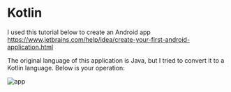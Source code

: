 # Kotlin

I used this tutorial below to create an Android app<br> 
https://www.jetbrains.com/help/idea/create-your-first-android-application.html

The original language of this application is Java, but I tried to convert it to a Kotlin language. Below is your operation:

![app](https://user-images.githubusercontent.com/72326674/103552251-5e54c800-4e8a-11eb-84d0-dc114317dfdb.gif)
